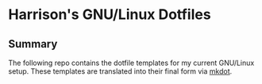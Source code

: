 # Harrison's GNU/Linux Dotfiles

## Summary

The following repo contains the dotfile templates for my current GNU/Linux setup. These templates are translated into their final form via [mkdot](https://github.com/HarrisonTotty/mkdot).
